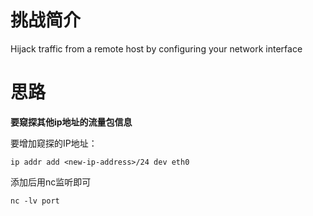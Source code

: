 # 挑战简介
Hijack traffic from a remote host by configuring your network interface

# 思路
**要窥探其他ip地址的流量包信息**

要增加窥探的IP地址：
```
ip addr add <new-ip-address>/24 dev eth0
```
添加后用nc监听即可  
```
nc -lv port
```
